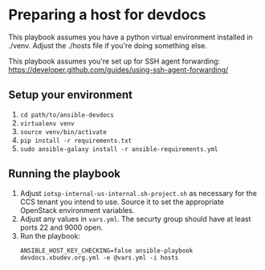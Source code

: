 # Preparing a host for devdocs

This playbook assumes you have a python virtual environment installed
in ./venv. Adjust the ./hosts file if you're doing something else.

This playbook assumes you're set up for SSH agent forwarding:
https://developer.github.com/guides/using-ssh-agent-forwarding/

## Setup your environment

1. `cd path/to/ansible-devdocs`
2. `virtualenv venv`
3. `source venv/bin/activate`
4. `pip install -r requirements.txt`
5. `sudo ansible-galaxy install -r ansible-requirements.yml`

## Running the playbook

1. Adjust `iotsp-internal-us-internal.sh-project.sh` as necessary for the CCS
   tenant you intend to use. Source it to set the appropriate OpenStack
   environment variables.
2. Adjust any values in `vars.yml`. The securty group should have at least
    ports 22 and 9000 open.
3. Run the playbook:
   ```
   ANSIBLE_HOST_KEY_CHECKING=false ansible-playbook devdocs.xbudev.org.yml -e @vars.yml -i hosts

   ```
